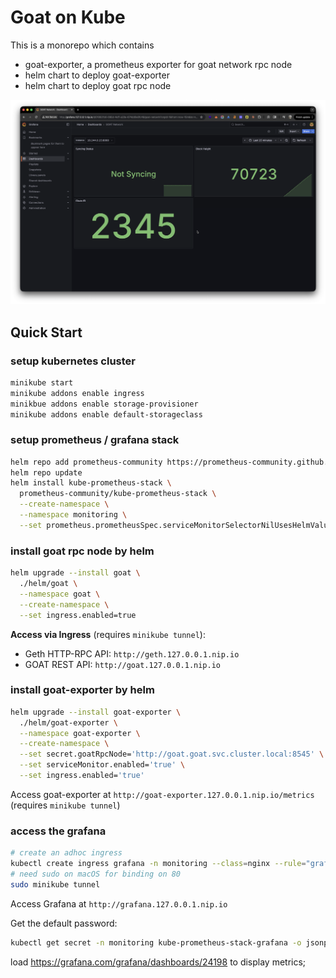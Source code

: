 # Goat on Kube

This is a monorepo which contains

- goat-exporter, a prometheus exporter for goat network rpc node
- helm chart to deploy goat-exporter
- helm chart to deploy goat rpc node

![Goat Exporter Grafana Dashboard](./static/goat-exporter-grafana.png)

## Quick Start

### setup kubernetes cluster

```bash
minikube start
minikube addons enable ingress
minikbue addons enable storage-provisioner
minikube addons enable default-storageclass
```

### setup prometheus / grafana stack

```bash
helm repo add prometheus-community https://prometheus-community.github.io/helm-charts
helm repo update
helm install kube-prometheus-stack \
  prometheus-community/kube-prometheus-stack \
  --create-namespace \
  --namespace monitoring \
  --set prometheus.prometheusSpec.serviceMonitorSelectorNilUsesHelmValues=false
```

### install goat rpc node by helm

```bash
helm upgrade --install goat \
  ./helm/goat \
  --namespace goat \
  --create-namespace \
  --set ingress.enabled=true
```

**Access via Ingress** (requires `minikube tunnel`):
- Geth HTTP-RPC API: `http://geth.127.0.0.1.nip.io`
- GOAT REST API: `http://goat.127.0.0.1.nip.io`


### install goat-exporter by helm

```bash
helm upgrade --install goat-exporter \
  ./helm/goat-exporter \
  --namespace goat-exporter \
  --create-namespace \
  --set secret.goatRpcNode='http://goat.goat.svc.cluster.local:8545' \
  --set serviceMonitor.enabled='true' \
  --set ingress.enabled='true'
```

Access goat-exporter at `http://goat-exporter.127.0.0.1.nip.io/metrics` (requires `minikube tunnel`)

### access the grafana

```bash
# create an adhoc ingress
kubectl create ingress grafana -n monitoring --class=nginx --rule="grafana.127.0.0.1.nip.io/*=kube-prometheus-stack-grafana:80"
# need sudo on macOS for binding on 80
sudo minikube tunnel
```

Access Grafana at `http://grafana.127.0.0.1.nip.io`

Get the default password:

```bash
kubectl get secret -n monitoring kube-prometheus-stack-grafana -o jsonpath="{.data.admin-password}" | base64 --decode ; echo
```

load <https://grafana.com/grafana/dashboards/24198> to display metrics;

